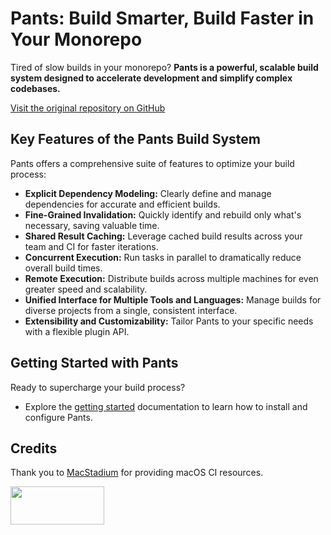 # Pants: Build Smarter, Build Faster in Your Monorepo

Tired of slow builds in your monorepo? **Pants is a powerful, scalable build system designed to accelerate development and simplify complex codebases.**

[Visit the original repository on GitHub](https://github.com/pantsbuild/pants)

## Key Features of the Pants Build System

Pants offers a comprehensive suite of features to optimize your build process:

*   **Explicit Dependency Modeling:** Clearly define and manage dependencies for accurate and efficient builds.
*   **Fine-Grained Invalidation:** Quickly identify and rebuild only what's necessary, saving valuable time.
*   **Shared Result Caching:** Leverage cached build results across your team and CI for faster iterations.
*   **Concurrent Execution:** Run tasks in parallel to dramatically reduce overall build times.
*   **Remote Execution:** Distribute builds across multiple machines for even greater speed and scalability.
*   **Unified Interface for Multiple Tools and Languages:** Manage builds for diverse projects from a single, consistent interface.
*   **Extensibility and Customizability:** Tailor Pants to your specific needs with a flexible plugin API.

## Getting Started with Pants

Ready to supercharge your build process?

*   Explore the [getting started](https://www.pantsbuild.org/docs/getting-started) documentation to learn how to install and configure Pants.

## Credits

Thank you to [MacStadium](https://www.macstadium.com/) for providing macOS CI resources.

<img width="150" height="61" src="https://uploads-ssl.webflow.com/5ac3c046c82724970fc60918/5c019d917bba312af7553b49_MacStadium-developerlogo.png">